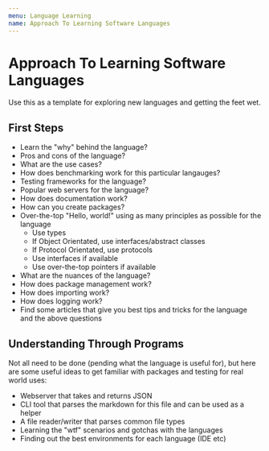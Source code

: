 ```yaml
---
menu: Language Learning
name: Approach To Learning Software Languages
---
```


# Approach To Learning Software Languages

Use this as a template for exploring new languages and getting the feet wet.

## First Steps

- Learn the "why" behind the language?
- Pros and cons of the language?
- What are the use cases?
- How does benchmarking work for this particular langauges?
- Testing frameworks for the language?
- Popular web servers for the language?
- How does documentation work?
- How can you create packages?
- Over-the-top "Hello, world!" using as many principles as possible for the language
  - Use types
  - If Object Orientated, use interfaces/abstract classes
  - If Protocol Orientated, use protocols
  - Use interfaces if available
  - Use over-the-top pointers if available
- What are the nuances of the language?
- How does package management work?
- How does importing work?
- How does logging work?
- Find some articles that give you best tips and tricks for the language and the above questions

## Understanding Through Programs

Not all need to be done (pending what the language is useful for), but here are some useful ideas to get familiar with packages and testing for real world uses:

- Webserver that takes and returns JSON
- CLI tool that parses the markdown for this file and can be used as a helper
- A file reader/writer that parses common file types
- Learning the "wtf" scenarios and gotchas with the languages
- Finding out the best environments for each language (IDE etc)
